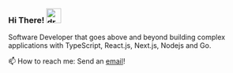 ### Hi There! <img src="https://raw.githubusercontent.com/MartinHeinz/MartinHeinz/master/wave.gif" alt="drawing" width="30"/>

Software Developer that goes above and beyond building complex applications with TypeScript, React.js, Next.js, Nodejs and Go.

📫 How to reach me: Send an [email](hjpunzalan@gmail.com)!
